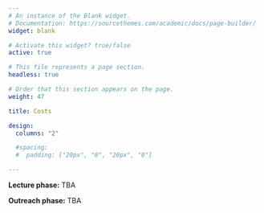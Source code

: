 ```yaml
---
# An instance of the Blank widget.
# Documentation: https://sourcethemes.com/academic/docs/page-builder/
widget: blank

# Activate this widget? true/false
active: true

# This file represents a page section.
headless: true

# Order that this section appears on the page.
weight: 47

title: Costs

design:
  columns: "2"

  #spacing:
  #  padding: ["20px", "0", "20px", "0"]

---
```


**Lecture phase:** TBA

**Outreach phase:** TBA